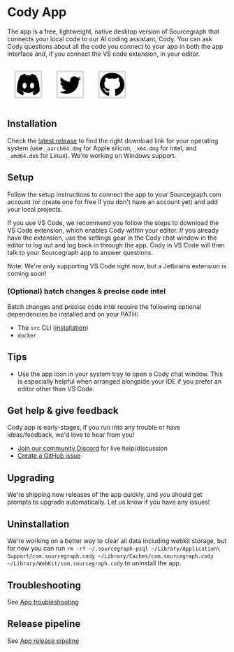 <style>
.socials {
  display: flex;
  flex-direction: row;
}
.socials a {
  padding: 0.25rem;
  margin: 1rem;
  background: #dddddd;
  border-radius: 0.25rem;
  width: 3.5rem;
  height: 3.5rem;
  display: flex;
  align-items: center;
}
.socials a:hover {
  filter: brightness(0.75);
}
.socials a img {
  width: 100%;
  height: 100%;
}
</style>

# Cody App

The app is a free, lightweight, native desktop version of Sourcegraph that connects your local code to our AI coding assistant, Cody. You can ask Cody questions about all the code you connect to your app in both the app interface and, if you connect the VS code extension, in your editor. 

<div class="socials">
  <a href="https://discord.com/invite/s2qDtYGnAE"><img alt="Discord" src="discord.svg"></img></a>
  <a href="https://twitter.com/sourcegraph"><img alt="Twitter" src="twitter.svg"></img></a>
  <a href="https://github.com/sourcegraph/app"><img alt="GitHub" src="github.svg"></img></a>
</div>

## Installation

Check the [latest release](https://github.com/sourcegraph/sourcegraph/releases/tag/app-v2023.6.6%2B1309.585fa485ce) to find the right download link for your operating system (use `_aarch64.dmg` for Apple silicon, `_x64.dmg` for intel, and `_amd64.deb` for Linux). We're working on Windows support.

## Setup

Follow the setup instructions to connect the app to your Sourcegraph.com account (or create one for free if you don't have an account yet) and add your local projects. 

If you use VS Code, we recommend you follow the steps to download the VS Code extension, which enables Cody within your editor. If you already have the extension, use the settings gear in the Cody chat window in the editor to log out and log back in through the app. Cody in VS Code will then talk to your Sourcegraph app to answer questions.

Note: We're only supporting VS Code right now, but a Jetbrains extension is coming soon!

### (Optional) batch changes & precise code intel

Batch changes and precise code intel require the following optional dependencies be installed and on your PATH:

- The `src` CLI ([installation](https://sourcegraph.com/github.com/sourcegraph/src-cli))
- `docker`

## Tips

- Use the app icon in your system tray to open a Cody chat window. This is especially helpful when arranged alongside your IDE if you prefer an editor other than VS Code. 

## Get help & give feedback

Cody app is early-stages, if you run into any trouble or have ideas/feedback, we'd love to hear from you!

* [Join our community Discord](https://discord.com/invite/s2qDtYGnAE) for live help/discussion
* [Create a GitHub issue](https://github.com/sourcegraph/app/issues/new)

## Upgrading

We're shipping new releases of the app quickly, and you should get prompts to upgrade automatically. Let us know if you have any issues!

## Uninstallation

We're working on a better way to clear all data including webkit storage, but for now you can run `rm -rf ~/.sourcegraph-psql ~/Library/Application\ Support/com.sourcegraph.cody ~/Library/Caches/com.sourcegraph.cody ~/Library/WebKit/com.sourcegraph.cody` to uninstall the app.

## Troubleshooting

See [App troubleshooting](troubleshooting.md)

## Release pipeline

See [App release pipeline](release-pipeline.md)

